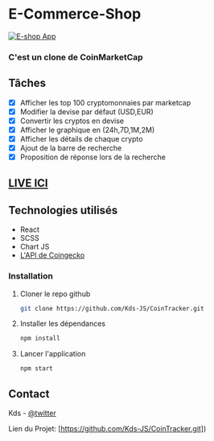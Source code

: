 # E-Commerce-Shop

[![E-shop App](./src/images/home.png)](https://twitter.com/kds_JS)

### C'est un clone de CoinMarketCap

## Tâches
 - [x] Afficher les top 100 cryptomonnaies par marketcap
 - [x] Modifier la devise par défaut (USD,EUR)
 - [x] Convertir les cryptos en devise
 - [x] Afficher le graphique en (24h,7D,1M,2M)
 - [x] Afficher les détails de chaque crypto
 - [x] Ajout de la barre de recherche
 - [x] Proposition de réponse lors de la recherche

## [LIVE ICI](e-shop-chi.vercel.app/)

## Technologies utilisés 
 - React
 - SCSS
 - Chart JS
 - [L'API de Coingecko](https://www.coingecko.com/en/api/documentation)

### Installation

1. Cloner le repo github
   ```sh
   git clone https://github.com/Kds-JS/CoinTracker.git
   ```
2. Installer les dépendances
   ```sh
   npm install
   ```
3. Lancer l'application
   ```sh
   npm start
   ```

## Contact

Kds - [@twitter](https://twitter.com/kds_JS) 

Lien du Projet: [https://github.com/Kds-JS/CoinTracker.git])
